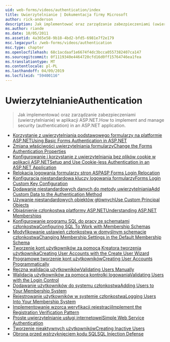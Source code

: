 ```yaml
---
uid: web-forms/videos/authentication/index
title: Uwierzytelnianie | Dokumentacja firmy Microsoft
author: rick-anderson
description: Jak implementować oraz zarządzanie zabezpieczeniami (uwierzytelnianie) w aplikacji ASP.NET.
ms.author: riande
ms.date: 10/05/2011
ms.assetid: 4a365e58-9b18-4bd2-bfd5-6981e7f2e179
msc.legacyurl: /web-forms/videos/authentication
msc.type: chapter
ms.openlocfilehash: 68c1acdaaf1e6674f4dc3bcca0557382407ca147
ms.sourcegitcommit: 0f1119340e4464720cfd16d0ff15764746ea1fea
ms.translationtype: MT
ms.contentlocale: pl-PL
ms.lasthandoff: 04/09/2019
ms.locfileid: "59400116"
---
```

# <a name="authentication"></a><span data-ttu-id="27eb1-103">Uwierzytelnianie</span><span class="sxs-lookup"><span data-stu-id="27eb1-103">Authentication</span></span>

> <span data-ttu-id="27eb1-104">Jak implementować oraz zarządzanie zabezpieczeniami (uwierzytelnianie) w aplikacji ASP.NET.</span><span class="sxs-lookup"><span data-stu-id="27eb1-104">How to implement and manage security (authentication) in an ASP.NET application.</span></span>


- [<span data-ttu-id="27eb1-105">Korzystanie z uwierzytelniania podstawowego formularzy na platformie ASP.NET</span><span class="sxs-lookup"><span data-stu-id="27eb1-105">Using Basic Forms Authentication in ASP.NET</span></span>](using-basic-forms-authentication-in-aspnet.md)
- [<span data-ttu-id="27eb1-106">Zmiana właściwości uwierzytelniania formularzy</span><span class="sxs-lookup"><span data-stu-id="27eb1-106">Change the Forms Authentication Properties</span></span>](how-to-change-the-forms-authentication-properties.md)
- [<span data-ttu-id="27eb1-107">Konfigurowanie i korzystanie z uwierzytelniania bez plików cookie w aplikacji ASP.NET</span><span class="sxs-lookup"><span data-stu-id="27eb1-107">Setup and Use Cookie-less Authentication in an ASP.NET Application</span></span>](how-to-setup-and-use-cookie-less-authentication-in-an-aspnet-application.md)
- [<span data-ttu-id="27eb1-108">Relokacja logowania formularzy stron ASP</span><span class="sxs-lookup"><span data-stu-id="27eb1-108">ASP Forms Login Relocation</span></span>](asp-forms-login-relocation.md)
- [<span data-ttu-id="27eb1-109">Konfiguracja niestandardowa kluczy logowania formularzy</span><span class="sxs-lookup"><span data-stu-id="27eb1-109">Forms Login Custom Key Configuration</span></span>](forms-login-custom-key-configuration.md)
- [<span data-ttu-id="27eb1-110">Dodawanie niestandardowych danych do metody uwierzytelniania</span><span class="sxs-lookup"><span data-stu-id="27eb1-110">Add Custom Data to the Authentication Method</span></span>](add-custom-data-to-the-authentication-method.md)
- [<span data-ttu-id="27eb1-111">Używanie niestandardowych obiektów głównych</span><span class="sxs-lookup"><span data-stu-id="27eb1-111">Use Custom Principal Objects</span></span>](use-custom-principal-objects.md)
- [<span data-ttu-id="27eb1-112">Objaśnienie członkostwa platformy ASP.NET</span><span class="sxs-lookup"><span data-stu-id="27eb1-112">Understanding ASP.NET Memberships</span></span>](understanding-aspnet-memberships.md)
- [<span data-ttu-id="27eb1-113">Konfigurowanie programu SQL do pracy ze schematami członkostwa</span><span class="sxs-lookup"><span data-stu-id="27eb1-113">Configuring SQL To Work with Membership Schemas</span></span>](configuring-sql-to-work-with-membership-schemas.md)
- [<span data-ttu-id="27eb1-114">Modyfikowanie ustawień członkostwa w domyślnym schemacie członkostwa</span><span class="sxs-lookup"><span data-stu-id="27eb1-114">Changing Membership Settings in the Default Membership Schema</span></span>](changing-membership-settings-in-the-default-membership-schema.md)
- [<span data-ttu-id="27eb1-115">Tworzenie kont użytkowników za pomocą Kreatora tworzenia użytkownika</span><span class="sxs-lookup"><span data-stu-id="27eb1-115">Creating User Accounts with the Create User Wizard</span></span>](creating-user-accounts-with-the-create-user-wizard.md)
- [<span data-ttu-id="27eb1-116">Programowe tworzenie kont użytkowników</span><span class="sxs-lookup"><span data-stu-id="27eb1-116">Creating User Accounts Programmatically</span></span>](creating-user-accounts-programmatically.md)
- [<span data-ttu-id="27eb1-117">Ręczna walidacja użytkowników</span><span class="sxs-lookup"><span data-stu-id="27eb1-117">Validating Users Manually</span></span>](validating-users-manually.md)
- [<span data-ttu-id="27eb1-118">Walidacja użytkowników za pomocą kontrolki logowania</span><span class="sxs-lookup"><span data-stu-id="27eb1-118">Validating Users with the Login Control</span></span>](validating-users-with-the-login-control.md)
- [<span data-ttu-id="27eb1-119">Dodawanie użytkowników do systemu członkostwa</span><span class="sxs-lookup"><span data-stu-id="27eb1-119">Adding Users to Your Membership System</span></span>](adding-users-to-your-membership-system.md)
- [<span data-ttu-id="27eb1-120">Rejestrowanie użytkowników w systemie członkostwa</span><span class="sxs-lookup"><span data-stu-id="27eb1-120">Logging Users Into Your Membership System</span></span>](logging-users-into-your-membership-system.md)
- [<span data-ttu-id="27eb1-121">Implementowanie wzorca weryfikacji rejestracji</span><span class="sxs-lookup"><span data-stu-id="27eb1-121">Implement the Registration Verification Pattern</span></span>](implement-the-registration-verification-pattern.md)
- [<span data-ttu-id="27eb1-122">Proste uwierzytelnianie usługi internetowej</span><span class="sxs-lookup"><span data-stu-id="27eb1-122">Simple Web Service Authentication</span></span>](simple-web-service-authentication.md)
- [<span data-ttu-id="27eb1-123">Tworzenie nieaktywnych użytkowników</span><span class="sxs-lookup"><span data-stu-id="27eb1-123">Creating Inactive Users</span></span>](creating-inactive-users.md)
- [<span data-ttu-id="27eb1-124">Obrona przed wstrzyknięciem kodu SQL</span><span class="sxs-lookup"><span data-stu-id="27eb1-124">SQL Injection Defense</span></span>](sql-injection-defense.md)
